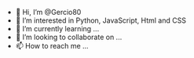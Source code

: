 - 👋 Hi, I’m @Gercio80
- 👀 I’m interested in Python, JavaScript, Html and CSS
- 🌱 I’m currently learning ...
- 💞️ I’m looking to collaborate on ...
- 📫 How to reach me ...

<!---
Gercio80/Gercio80 is a ✨ special ✨ repository because its `README.md` (this file) appears on your GitHub profile.
You can click the Preview link to take a look at your changes.
--->
